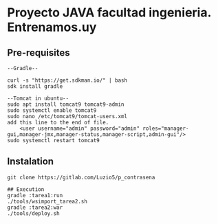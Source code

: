 # Proyecto JAVA facultad ingenieria. Entrenamos.uy

## Pre-requisites
```
--Gradle--

curl -s "https://get.sdkman.io/" | bash
sdk install gradle

--Tomcat in ubuntu--
sudo apt install tomcat9 tomcat9-admin
sudo systemctl enable tomcat9
sudo nano /etc/tomcat9/tomcat-users.xml
add this line to the end of file.
	<user username="admin" password="admin" roles="manager-gui,manager-jmx,manager-status,manager-script,admin-gui"/>
sudo systemctl restart tomcat9

```

## Instalation
```
git clone https://gitlab.com/Luzio5/p_contrasena

## Execution
gradle :tarea1:run
./tools/wsimport_tarea2.sh
gradle :tarea2:war
./tools/deploy.sh
```
